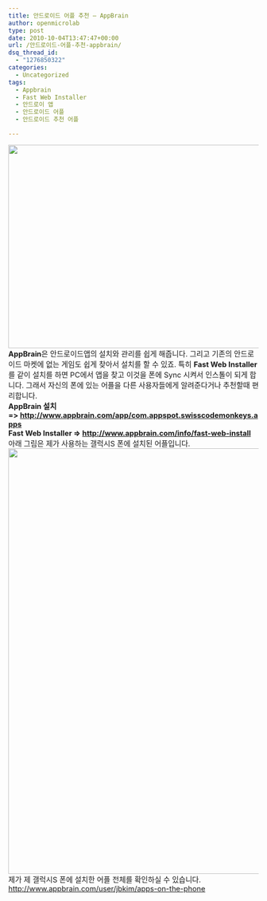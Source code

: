 ```yaml
---
title: 안드로이드 어플 추천 – AppBrain
author: openmicrolab
type: post
date: 2010-10-04T13:47:47+00:00
url: /안드로이드-어플-추천-appbrain/
dsq_thread_id:
  - "1276850322"
categories:
  - Uncategorized
tags:
  - Appbrain
  - Fast Web Installer
  - 안드로이 앱
  - 안드로이드 어플
  - 안드로이드 추천 어플

---
```

<div>
  <span style="font-size: 11pt; "><img loading="lazy" src="/images/1/cfile6.uf.1659DD134CA9C6FA7C0C32.jpg" class="aligncenter" width="650" height="408" alt="" filename="Appbrain.jpg" filemime="image/jpeg" /></span>
</div>

<div>
  <span style="font-size: 11pt; "><b>AppBrain</b>은 안드로이드앱의 설치와 관리를 쉽게 해줍니다. 그리고 기존의 안드로이드 마켓에 없는 게임도 쉽게 찾아서 설치를 할 수 있죠. 특히 <b>Fast Web Installer</b>를 같이 설치를 하면 PC에서 앱을 찾고 이것을 폰에 Sync 시켜서 인스톨이 되게 합니다.&nbsp;</span><span style="font-size: 11pt; ">그래서 자신의 폰에 있는 어플을 다른 사용자들에게 알려준다거나 추천할때 편리합니다.</span>
</div>

<div>
  <span style="font-size: 11pt; "><b>AppBrain 설치 =>&nbsp;<a href="http://www.appbrain.com/app/com.appspot.swisscodemonkeys.apps" target="_blank" title="[http://www.appbrain.com/app/com.appspot.swisscodemonkeys.apps]로 이동합니다.">http://www.appbrain.com/app/com.appspot.swisscodemonkeys.apps</a></b></span>
</div>

<div>
  <span style="font-size: 11pt; "><b>Fast Web Installer =>&nbsp;<a href="http://www.appbrain.com/info/fast-web-install" target="_blank" title="[http://www.appbrain.com/info/fast-web-install]로 이동합니다.">http://www.appbrain.com/info/fast-web-install</a></b></span>
</div>

<div>
</div>

<div>
  <span style="font-size: 11pt; ">아래 그림은 제가 사용하는 갤럭시S 폰에 설치된 어플입니다.</span>
</div>

<div>
  <img loading="lazy" src="/images/1/cfile22.uf.167767174CA9DA20953C19.jpg" class="aligncenter" width="665" height="854" alt="" filename="안드로이드 어플.jpg" filemime="image/jpeg" />
</div>

<div>
  <span style="font-size: 11pt; ">제가 제 갤럭시S 폰에 설치한 어플 전체를 확인하실 수 있습니다.</span>
</div>

<div>
  <span style="font-size: 11pt; "></span><span style="font-size: 11pt; "><a href="http://www.appbrain.com/user/jbkim/apps-on-the-phone" target="_blank" title="[http://www.appbrain.com/user/jbkim/apps-on-the-phone]로 이동합니다.">http://www.appbrain.com/user/jbkim/apps-on-the-phone</a></span>
</div>

<div>
  <div>
  </div>
</div>